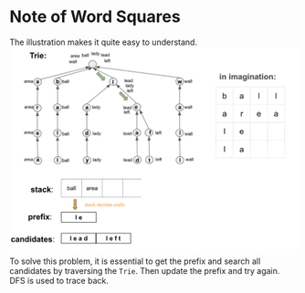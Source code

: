 # Note of Word Squares
The illustration makes it quite easy to understand.
![word_squres.png](word_squares.png)
To solve this problem, it is essential to get the prefix and search all candidates by traversing the `Trie`. Then update
the prefix and try again. DFS is used to trace back.